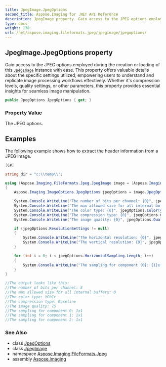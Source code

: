 ```yaml
---
title: JpegImage.JpegOptions
second_title: Aspose.Imaging for .NET API Reference
description: JpegImage property. Gain access to the JPEG options employed during the creation or loading of this JpegImage instance with ease. This property offers valuable details about the specific settings utilized empowering users to understand and replicate image processing workflows effectively. Whether its compression levels quality settings or other parameters this property provides essential insights for seamless image manipulation
type: docs
weight: 130
url: /net/aspose.imaging.fileformats.jpeg/jpegimage/jpegoptions/
---
```

## JpegImage.JpegOptions property

Gain access to the JPEG options employed during the creation or loading of this [`JpegImage`](../) instance with ease. This property offers valuable details about the specific settings utilized, empowering users to understand and replicate image processing workflows effectively. Whether it's compression levels, quality settings, or other parameters, this property provides essential insights for seamless image manipulation.

```csharp
public JpegOptions JpegOptions { get; }
```

### Property Value

The JPEG options.

## Examples

The following example shows how to extract the header information from a JPEG image.

```csharp
[C#]

string dir = "c:\\temp\\";

using (Aspose.Imaging.FileFormats.Jpeg.JpegImage image = (Aspose.Imaging.FileFormats.Jpeg.JpegImage)Image.Load(dir + "original.jpg"))
{
    Aspose.Imaging.ImageOptions.JpegOptions jpegOptions = image.JpegOptions;

    System.Console.WriteLine("The number of bits per channel: {0}", jpegOptions.BitsPerChannel);
    System.Console.WriteLine("The max allowed size for all internal buffers: {0}", jpegOptions.BufferSizeHint);
    System.Console.WriteLine("The color type: {0}", jpegOptions.ColorType);
    System.Console.WriteLine("The compression type: {0}", jpegOptions.CompressionType);
    System.Console.WriteLine("The image quality: {0}", jpegOptions.Quality);

    if (jpegOptions.ResolutionSettings != null)
    {
        System.Console.WriteLine("The horizontal resolution: {0}", jpegOptions.ResolutionSettings.HorizontalResolution);
        System.Console.WriteLine("The vertical resolution: {0}", jpegOptions.ResolutionSettings.VerticalResolution);
    }

    for (int i = 0; i < jpegOptions.HorizontalSampling.Length; i++)
    {
        System.Console.WriteLine("The sampling for component {0}: {1}x{2}", i, jpegOptions.HorizontalSampling[i], jpegOptions.VerticalSampling[i]);
    }
}

//The output looks like this:
//The number of bits per channel: 8
//The max allowed size for all internal buffers: 0
//The color type: YCbCr
//The compression type: Baseline
//The image quality: 75
//The sampling for component 0: 1x1
//The sampling for component 1: 1x1
//The sampling for component 2: 1x1
```

### See Also

* class [JpegOptions](../../../aspose.imaging.imageoptions/jpegoptions/)
* class [JpegImage](../)
* namespace [Aspose.Imaging.FileFormats.Jpeg](../../jpegimage/)
* assembly [Aspose.Imaging](../../../)


